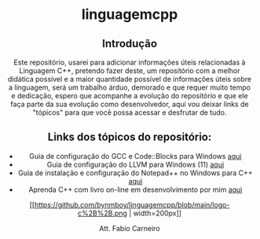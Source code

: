 <center><h1>linguagemcpp</h1><center>

## Introdução
Este repositório, usarei para adicionar informações úteis relacionadas à Linguagem C++, pretendo fazer deste, um repositório com a melhor didática possível
e a maior quantidade possível de informaçôes úteis sobre a linguagem, será um trabalho árduo, demorado e que requer muito tempo e dedicação, espero que
acompanhe a evolução do repositório e que ele faça parte da sua evolução como desenvolvedor, aqui vou deixar links de "tópicos" para que você possa acessar
e desfrutar de tudo.

## Links dos tópicos do repositório:
* Guia de configuração do GCC e Code::Blocks para Windows [aqui](https://github.com/bynmboy/linguagemcpp/blob/main/windows-setup-gcc-codeblocks.md)
* Guia de configuração do LLVM para Windows (11) [aqui](https://github.com/bynmboy/linguagemcpp/blob/main/windows-setup-llvm.md)
* Guia de instalação e configuraçâo do Notepad++ no Windows para C++ [aqui](https://github.com/bynmboy/linguagemcpp/blob/main/notepad%2B%2Bsetup-cpp.md)
* Aprenda C++ com livro on-line em desenvolvimento por mim [aqui](https://github.com/bynmboy/linguagemcpp/blob/main/C%2B%2B%20Essentials/parte%201.md)

[[https://github.com/bynmboy/linguagemcpp/blob/main/logo-c%2B%2B.png | width=200px]]

Att. Fabio Carneiro
